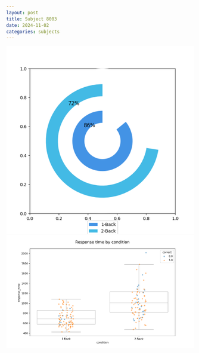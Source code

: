 ```yaml
---
layout: post
title: Subject 8003
date: 2024-11-02
categories: subjects
---
```


![](data/8003/run-8/8003_accuracy_by_condition.png)
![](data/8003/run-8/8003_response_time_by_condition.png)
